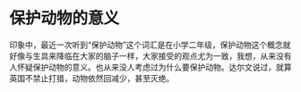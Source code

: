 [slug]: protect-the=meaning-of-animals
[date]: 2014-12-22T02:16:26

# 保护动物的意义

印象中，最近一次听到“保护动物”这个词汇是在小学二年级，保护动物这个概念就好像与生具来降临在大家的脑子一样，大家接受的观点尤为一致，我想，从来没有人怀疑保护动物的意义。也从来没人考虑过为什么要保护动物。达尔文说过，就算英国不禁止打猎，动物依然回减少，甚至灭绝。



